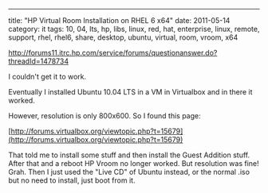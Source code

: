 ---
title: "HP Virtual Room Installation on RHEL 6 x64"
date: 2011-05-14
category: it
tags: 10, 04, lts, hp, libs, linux, red, hat, enterprise, linux, remote, support, rhel, rhel6, share, desktop, ubuntu, virtual, room, vroom, x64

http://forums11.itrc.hp.com/service/forums/questionanswer.do?threadId=1478734

I couldn't get it to work.

Eventually I installed Ubuntu 10.04 LTS in a VM in Virtualbox and in there it worked.

However, resolution is only 800x600. So I found this page: 

﻿[http://forums.virtualbox.org/viewtopic.php?t=15679](http://forums.virtualbox.org/viewtopic.php?t=15679)

That told me to install some stuff and then install the Guest Addition stuff. After that and a reboot HP Vroom no longer worked. But resolution was fine! Grah. Then I just used the "Live CD" of Ubuntu instead, or the normal .iso but no need to install, just boot from it.
